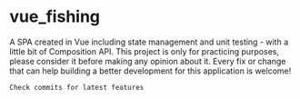 # vue_fishing

A SPA created in Vue including state management and unit testing - with a little bit of Composition API. This project is only for practicing purposes, please consider it before making any opinion about it. Every fix or change that can help building a better development for this application is welcome!

```
Check commits for latest features
```
